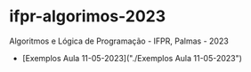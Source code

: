 # ifpr-algorimos-2023
Algoritmos e Lógica de Programação - IFPR, Palmas - 2023

 - [Exemplos Aula 11-05-2023]("./Exemplos Aula 11-05-2023")